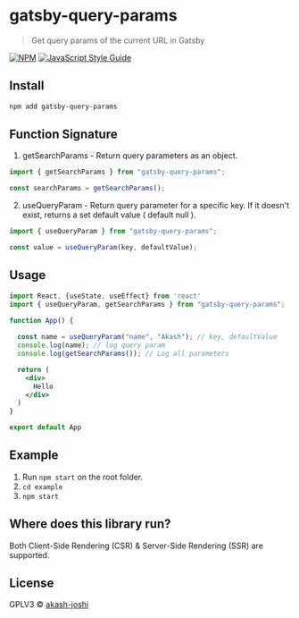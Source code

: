 # gatsby-query-params

> Get query params of the current URL in Gatsby

[![NPM](https://img.shields.io/npm/v/gatsby-query-params.svg)](https://www.npmjs.com/package/gatsby-query-params) [![JavaScript Style Guide](https://img.shields.io/badge/code_style-standard-brightgreen.svg)](https://standardjs.com)

## Install

```bash
npm add gatsby-query-params
```

## Function Signature

1. getSearchParams - Return query parameters as an object.

```jsx
import { getSearchParams } from "gatsby-query-params";

const searchParams = getSearchParams();
```

2. useQueryParam - Return query parameter for a specific key. If it doesn't exist, returns a set default value ( default null ).

```jsx
import { useQueryParam } from "gatsby-query-params";

const value = useQueryParam(key, defaultValue);
```

## Usage

```jsx
import React, {useState, useEffect} from 'react'
import { useQueryParam, getSearchParams } from "gatsby-query-params";

function App() {
  
  const name = useQueryParam("name", "Akash"); // key, defaultValue
  console.log(name); // log query param
  console.log(getSearchParams()); // Log all parameters

  return (
    <div>
      Hello
    </div>
  )
}

export default App
```

## Example

1. Run `npm start` on the root folder.
2. `cd example`
3. `npm start`

## Where does this library run?

Both Client-Side Rendering (CSR) & Server-Side Rendering (SSR) are supported.

## License

GPLV3 © [akash-joshi](https://github.com/akash-joshi)
